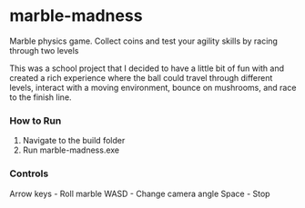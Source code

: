# marble-madness
Marble physics game. Collect coins and test your agility skills by racing through two levels

This was a school project that I decided to have a little bit of fun with and created a rich experience where the ball could travel through different levels, interact with a moving environment, bounce on mushrooms, and race to the finish line.

### How to Run
1. Navigate to the build folder
2. Run marble-madness.exe

### Controls
Arrow keys - Roll marble
WASD - Change camera angle
Space - Stop
